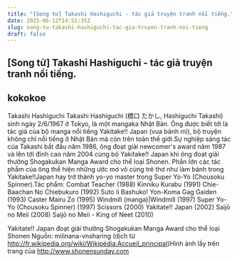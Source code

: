 ```yaml
---
title: "[Song tử] Takashi Hashiguchi - tác giả truyện tranh nổi tiếng."
date: 2025-06-12T14:51:35Z
slug: song-tu-takashi-hashiguchi-tac-gia-truyen-tranh-noi-tieng
draft: false
---
```


## [Song tử] Takashi Hashiguchi - tác giả truyện tranh nổi tiếng.

## kokokoe

Takashi Hashiguchi Takashi Hashiguchi (橋口 たかし, Hashiguchi Takashi) sinh ngày 2/6/1967 ở Tokyo, là một mangaka Nhật Bản. Ông được biết tới là tác giả của bộ manga nổi tiếng Yakitake!! Japan (vua bánh mì), bộ truyện không chỉ nổi tiếng ở Nhật Bản mà còn trên toàn thế giới.Sự nghiệp sáng tác của Takashi bắt đầu năm 1986, ông đoạt giải newcomer's award năm 1987 và lên tới đỉnh cao năm 2004 cùng bộ Yakitake!! Japan khi ông đoạt giải thưởng Shogakukan Manga Award cho thể loại Shonen.
Phần lớn các tác phẩm của ông thể hiện những ước mơ vô cùng trẻ thơ như làm bánh trong Yakitake!!Japan hay trở thành yo-yo master trong Super Yo-Yo (Chousoku Spinner).Tác phẩm:
Combat Teacher (1988)
Kinniku Kurabu (1991)
Chie-Baachan No Chiebukuro (1992)
Suto Ii Bashuko! Yon-Koma Gag Gaiden (1993)
Caster Mairu Zo (1995)
Windmill (manga)|Windmill (1997)
Super Yo-Yo (Chousoku Spinner) (1997)
Scissors (2000)
Yakitate!! Japan (2002)
Saijō no Meii (2008)
Saijō no Meii - King of Neet (2010) 
 
Yakitate!! Japan đoạt giải thưởng Shogakukan Manga Award cho thể loại Shonen Nguồn: milinana-vnsharing (dịch từ http://fr.wikipedia.org/wiki/Wikipédia:Accueil_principal)Hình ảnh lấy trên trang của http://www.shonensunday.com